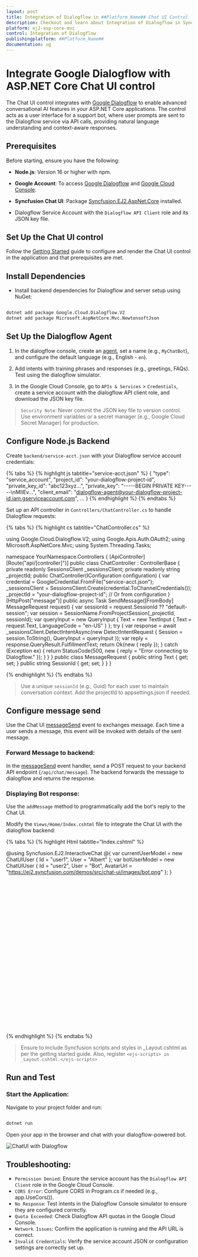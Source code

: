 ```yaml
---
layout: post
title: Integration of Dialogflow in ##Platform_Name## Chat UI Control | Syncfusion
description: Checkout and learn about Integration of Dialogflow in Syncfusion ##Platform_Name## Chat UI control of Syncfusion Essential JS 2 and more.
platform: ej2-asp-core-mvc
control: Integration of Dialogflow
publishingplatform: ##Platform_Name##
documentation: ug
---
```


# Integrate Google Dialogflow with ASP.NET Core Chat UI control

The Chat UI control integrates with [Google Dialogflow](https://cloud.google.com/dialogflow/docs) to enable advanced conversational AI features in your ASP.NET Core applications. The control acts as a user interface for a support bot, where user prompts are sent to the Dialogflow service via API calls, providing natural language understanding and context-aware responses.

## Prerequisites

Before starting, ensure you have the following:

* **Node.js**: Version 16 or higher with npm.

* **Google Account**: To access [Google Dialogflow](https://cloud.google.com/dialogflow/docs) and [Google Cloud Console](https://console.cloud.google.com/).

* **Syncfusion Chat UI**: Package [Syncfusion.EJ2.AspNet.Core](https://www.nuget.org/packages/Syncfusion.EJ2.AspNet.Core) installed.

* Dialogflow Service Account with the `Dialogflow API Client` role and its JSON key file.

## Set Up the Chat UI control

Follow the [Getting Started](../getting-started) guide to configure and render the Chat UI control in the application and that prerequisites are met.

## Install Dependencies

* Install backend dependencies for Dialogflow and server setup using NuGet:

```bash

dotnet add package Google.Cloud.Dialogflow.V2
dotnet add package Microsoft.AspNetCore.Mvc.NewtonsoftJson

```

## Set Up the Dialogflow Agent

1. In the dialogflow console, create an [agent](https://cloud.google.com/agent-assist/docs), set a name (e.g., `MyChatBot`), and configure the default language (e.g., English - `en`).

2. Add intents with training phrases and responses (e.g., greetings, FAQs). Test using the dialogflow simulator.

3. In the Google Cloud Console, go to `APIs & Services` > `Credentials`, create a service account with the dialogflow API client role, and download the JSON key file.

> `Security Note`: Never commit the JSON key file to version control. Use environment variables or a secret manager (e.g., Google Cloud Secret Manager) for production.

## Configure Node.js Backend

Create `backend/service-acct.json` with your Dialogflow service account credentials:

{% tabs %}
{% highlight js tabtitle="service-acct.json" %}
{
    "type": "service_account",
    "project_id": "your-dialogflow-project-id",
    "private_key_id": "abc123xyz...",
    "private_key": "-----BEGIN PRIVATE KEY-----\nMIIEv...",
    "client_email": "dialogflow-agent@your-dialogflow-project-id.iam.gserviceaccount.com",
    ...
}
{% endhighlight %}
{% endtabs %}

Set up an API controller in `Controllers/ChatController.cs` to handle Dialogflow requests:

{% tabs %}
{% highlight cs tabtitle="ChatController.cs" %}

using Google.Cloud.Dialogflow.V2;
using Google.Apis.Auth.OAuth2;
using Microsoft.AspNetCore.Mvc;
using System.Threading.Tasks;

namespace YourNamespace.Controllers
{
    [ApiController]
    [Route("api/[controller]")]
    public class ChatController : ControllerBase
    {
        private readonly SessionsClient _sessionsClient;
        private readonly string _projectId;
        public ChatController(IConfiguration configuration)
        {
            var credential = GoogleCredential.FromFile("service-acct.json");
            _sessionsClient = SessionsClient.Create(credential.ToChannelCredentials());
            _projectId = "your-dialogflow-project-id"; // Or from configuration
        }
        [HttpPost("message")]
        public async Task<IActionResult> SendMessage([FromBody] MessageRequest request)
        {
            var sessionId = request.SessionId ?? "default-session";
            var session = SessionName.FromProjectSession(_projectId, sessionId);
            var queryInput = new QueryInput
            {
                Text = new TextInput
                {
                    Text = request.Text,
                    LanguageCode = "en-US"
                }
            };
            try
            {
                var response = await _sessionsClient.DetectIntentAsync(new DetectIntentRequest { Session = session.ToString(), QueryInput = queryInput });
                var reply = response.QueryResult.FulfillmentText;
                return Ok(new { reply });
            }
            catch (Exception ex)
            {
                return StatusCode(500, new { reply = "Error connecting to Dialogflow." });
            }
        }
    }
    public class MessageRequest
    {
        public string Text { get; set; }
        public string SessionId { get; set; }
    }
}

{% endhighlight %}
{% endtabs %}

> Use a unique `sessionId` (e.g., Guid) for each user to maintain conversation context. Add the projectId to appsettings.json if needed.

## Configure message send

Use the Chat UI [messageSend](https://help.syncfusion.com/cr/aspnetcore-js2/Syncfusion.EJ2.InteractiveChat.ChatUI.html#Syncfusion_EJ2_InteractiveChat_ChatUI_MessageSend) event to exchanges message. Each time a user sends a message, this event will be invoked with details of the sent message.

### Forward Message to backend:

In the [messageSend](https://help.syncfusion.com/cr/aspnetcore-js2/Syncfusion.EJ2.InteractiveChat.ChatUI.html#Syncfusion_EJ2_InteractiveChat_ChatUI_MessageSend) event handler, send a POST request to your backend API endpoint (`/api/chat/message`). The backend forwards the message to dialogflow and returns the response.

### Displaying Bot response:

Use the `addMessage` method to programmatically add the bot's reply to the Chat UI.

Modify the `Views/Home/Index.cshtml` file to integrate the Chat UI with the dialogflow backend:

{% tabs %}
{% highlight Html tabtitle="Index.cshtml" %}

@using Syncfusion.EJ2.InteractiveChat
@{
    var currentUserModel = new ChatUIUser { Id = "user1", User = "Albert" };
    var botUserModel = new ChatUIUser { Id = "user2", User = "Bot", AvatarUrl = "https://ej2.syncfusion.com/demos/src/chat-ui/images/bot.png" };
}
<div id='chat-container' style="height: 400px; width: 400px;">
    <ejs-chatui id="chatUI" user="@currentUserModel" messageSend="onMessageSend" headerText="Bot" headerIconCss="e-header-icon"></ejs-chatui>
</div>
<script>
    var chatUIObj;
    var currentUserId = "@currentUserModel.Id";
    var botUser = @Html.Raw(Newtonsoft.Json.JsonConvert.SerializeObject(botUserModel));
    var chatUiEle = document.getElementById('chatUI');
    function onMessageSend(args) {
        chatUIObj = ej.base.getInstance(chatUiEle, ejs.interactivechat.ChatUI);
        // The user message will be added automatically after this event
        // Send to backend
        fetch('/api/chat/message', {
            method: 'POST',
            headers: { 'Content-Type': 'application/json' },
            body: JSON.stringify({ text: args.message.text, sessionId: currentUserId })
        })
        .then(response => response.json())
        .then(data => {
            // Add bot's reply
            chatUIObj.addMessage({ text: data.reply, author: botUser });
        })
        .catch(error => {
            chatUIObj.addMessage({ text: "Sorry, I couldn't contact the server.", author: botUser });
        });
    }
</script>
<style>
.e-header-icon {
  background-image: url('https://ej2.syncfusion.com/demos/src/chat-ui/images/bot.png');
  background-size: cover;
}
</style>

{% endhighlight %}
{% endtabs %}

> Ensure to include Syncfusion scripts and styles in _Layout.cshtml as per the getting started guide. Also, register `<ejs-scripts> in _Layout.cshtml.</ejs-scripts>`

## Run and Test

### Start the Application:

Navigate to your project folder and run:

```bash

dotnet run

```

Open your app in the browser and chat with your dialogflow-powered bot.

![ChatUI with Dialogflow](../images/dialogflow.png)

## Troubleshooting:

* `Permission Denied`: Ensure the service account has the `Dialogflow API Client` role in the Google Cloud Console.
* `CORS Error`: Configure CORS in Program.cs if needed (e.g., app.UseCors()).
* `No Response`: Test intents in the Dialogflow Console simulator to ensure they are configured correctly.
* `Quota Exceeded`: Check Dialogflow API quotas in the Google Cloud Console.
* `Network Issues`: Confirm the application is running and the API URL is correct.
* `Invalid Credentials`: Verify the service account JSON or configuration settings are correctly set up.